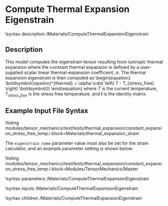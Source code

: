 # Compute Thermal Expansion Eigenstrain

!syntax description /Materials/ComputeThermalExpansionEigenstrain

## Description

This model computes the eigenstrain tensor resulting from isotropic thermal expansion
where the constant thermal expansion is defined by a user-supplied scalar linear
thermal-expansion coefficient, $\alpha$.
The thermal expansion eigenstrain is then computed as
\begin{equation}
\boldsymbol{\epsilon}^{thermal} = \alpha \cdot \left( T - T_{stress\_free} \right) \boldsymbol{I}
\end{equation}
where $T$ is the current temperature, $T_{stress\_free}$ is the stress free temperature,
and $\boldsymbol{I}$ is the identity matrix.

## Example Input File Syntax

!listing modules/tensor_mechanics/test/tests/thermal_expansion/constant_expansion_stress_free_temp.i block=Materials/thermal_expansion_strain

The `eigenstrain_name` parameter value must also be set for the strain calculator, and an example parameter setting is shown below:

!listing modules/tensor_mechanics/test/tests/thermal_expansion/constant_expansion_stress_free_temp.i block=Modules/TensorMechanics/Master

!syntax parameters /Materials/ComputeThermalExpansionEigenstrain

!syntax inputs /Materials/ComputeThermalExpansionEigenstrain

!syntax children /Materials/ComputeThermalExpansionEigenstrain
